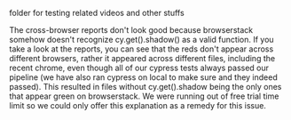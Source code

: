 folder for testing related videos and other stuffs

The cross-browser reports don't look good because browserstack somehow doesn't recognize cy.get().shadow() as
a valid function. If you take a look at the reports, you can see that the reds don't appear across different browsers,
rather it appeared across different files, including the recent chrome, even though all of our cypress tests always passed
our pipeline (we have also ran cypress on local to make sure and they indeed passed). This resulted in files without cy.get().shadow being
the only ones that appear green on browserstack. We were running out of free trial time limit so we could only offer this explanation as a remedy
for this issue.

